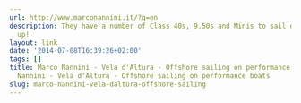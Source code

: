 ```yaml
---
url: http://www.marconannini.it/?q=en
description: They have a number of Class 40s, 9.50s and Minis to sail on. Sign me
  up!
layout: link
date: '2014-07-08T16:39:26+02:00'
tags: []
title: Marco Nannini - Vela d'Altura - Offshore sailing on performance boats | Marco
  Nannini - Vela d'Altura - Offshore sailing on performance boats
slug: marco-nannini-vela-daltura-offshore-sailing
---
```

